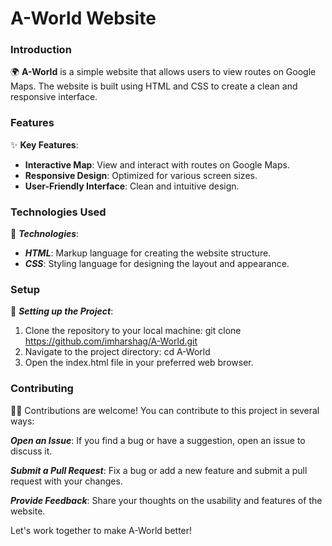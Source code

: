 # A-World Website

### Introduction

🌍 **A-World** is a simple website that allows users to view routes on Google Maps. The website is built using HTML and CSS to create a clean and responsive interface.

### Features

✨ **Key Features**:
- **Interactive Map**: View and interact with routes on Google Maps.
- **Responsive Design**: Optimized for various screen sizes.
- **User-Friendly Interface**: Clean and intuitive design.

### Technologies Used

🚀 ***Technologies***:
- ***HTML***: Markup language for creating the website structure.
- ***CSS***: Styling language for designing the layout and appearance.

### Setup

🔧 ***Setting up the Project***:
1. Clone the repository to your local machine: git clone https://github.com/imharshag/A-World.git
2. Navigate to the project directory: cd A-World
3. Open the index.html file in your preferred web browser.


### Contributing
🔧📝 Contributions are welcome! You can contribute to this project in several ways:

***Open an Issue***: If you find a bug or have a suggestion, open an issue to discuss it.

***Submit a Pull Request***: Fix a bug or add a new feature and submit a pull request with your changes.

***Provide Feedback***: Share your thoughts on the usability and features of the website.

Let's work together to make A-World better!

